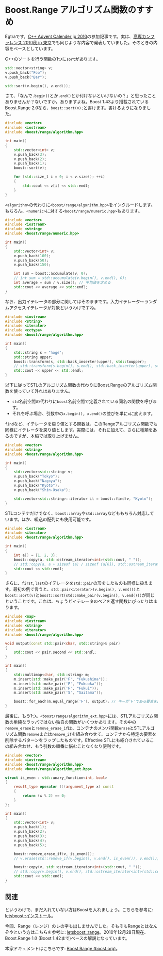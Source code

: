 # Boost.Range アルゴリズム関数のすすめ

Egtraです。[C++ Advent Calender jp 2010](http://atnd.org/events/10573)の参加記事です。実は、[高専カンファレンス 2010秋 in 東京](http://kosenconf.jp/?014tokyo)でも同じような内容で発表していました。そのときの内容をベースとしています。

C++のソートを行う関数の1つに`sort`があります。

```cpp
std::vector<string> v;
v.push_back("Foo");
v.push_back("Bar");

std::sort(v.begin(), v.end());
```

さて、「なんで`.begin()`とか`.end()`とか付けないといけないの？」と思ったことありませんか？ないですか。ありますよね。Boost 1.43より搭載されているBoost.Range 2.0なら、`boost::sort(v);`と書けます。書けるようになりました。

```cpp example
#include <vector>
#include <iostream>
#include <boost/range/algorithm.hpp>

int main()
{
	std::vector<int> v;
	v.push_back(3);
	v.push_back(2);
	v.push_back(1);
	boost::sort(v);

	for (std::size_t i = 0; i < v.size(); ++i)
	{
		std::cout << v[i] << std::endl;
	}
}
```

`<algorithm>`の代わりに`<boost/range/algorithm.hpp>`をインクルードします。もちろん、`<numeric>`に対する`<boost/range/numeric.hpp>`もあります。

```cpp example
#include <vector>
#include <iostream>
#include <string>
#include <boost/range/numeric.hpp>

int main()
{
	std::vector<int> v;
	v.push_back(100);
	v.push_back(50);
	v.push_back(150);

	int sum = boost::accumulate(v, 0);
	// int sum = std::accumulate(v.begin(), v.end(), 0);
	int average = sum / v.size(); // 平均値を求める
	std::cout << average << std::endl;
}
```

なお、出力イテレータの部分に関してはそのままです。入力イテレータ～ランダムアクセスイテレータが対象というわけですね。

```cpp example
#include <iostream>
#include <string>
#include <iterator>
#include <cctype>
#include <boost/range/algorithm.hpp>

int main()
{
	std::string s = "hoge";
	std::string upper;
	boost::transform(s, std::back_inserter(upper), std::toupper);
	// std::transform(s.begin(), s.end(), std::back_inserter(upper), std::toupper);
	std::cout << upper << std::endl;
}
```

以下に従ってSTLのアルゴリズム関数の代わりにBoost.Rangeのアルゴリズム関数を使っていて外れはありません。

- `std`名前空間の代わりに`boost`名前空間で定義されている同名の関数を呼びます。
- それを呼ぶ場合、引数中の`x.begin(), x.end()`の並びを単に`x`に変えます。

`find`など、イテレータを戻り値とする関数は、このRangeアルゴリズム関数でも同様にイテレータを戻り値とします。実際には、それに加えて、さらに種類をあるのですが、本稿では取り上げません。

```cpp example
#include <vector>
#include <string>
#include <boost/range/algorithm.hpp>

int main()
{
	std::vector<std::string> v;
	v.push_back("Tokyo");
	v.push_back("Nagoya");
	v.push_back("Kyoto");
	v.push_back("Shin-Osaka");

	std::vector<std::string>::iterator it = boost::find(v, "Kyoto");
}
```

STLコンテナだけでなく、`boost::array`や`std::array`などももちろん対応しています。ほか、組込の配列にも使用可能です。

```cpp example
#include <iostream>
#include <iterator>
#include <boost/range/algorithm.hpp>

int main()
{
	int a[] = {1, 2, 3};
	boost::copy(a, std::ostream_iterator<int>(std::cout, " "));
	// std::copy(a, a + sizeof (a) / sizeof (a[0]), std::ostream_iterator<int>(std::cout, " "));
	std::cout << std::endl;
}
```

さらに、`first`, `last`のイテレータを`std::pair`の形をしたものも同様に扱えます。最初の例で言うと、`std::pair<iterator>(v.begin(), v.end())`と`boost::sort(v)`と`boost::sort(std::make_pair(v.begin(), v.end()))`が同じということです。これは、ちょうどイテレータのペアを返す関数にぴったりはまります。

```cpp example
#include <map>
#include <iostream>
#include <string>
#include <iterator>
#include <boost/range/algorithm.hpp>

void output(const std::pair<char, std::string>& pair)
{
	std::cout << pair.second << std::endl;
}

int main()
{
	std::multimap<char, std::string> m;
	m.insert(std::make_pair('F', "Fukushima"));
	m.insert(std::make_pair('F', "Fukuoka"));
	m.insert(std::make_pair('F', "Fukui"));
	m.insert(std::make_pair('S', "Saitama"));

	boost::for_each(m.equal_range('F'), output); // キーが'F'である要素を出力。
}
```

最後に、もう1つ。`<boost/range/algorithm_ext.hpp>`には、STLアルゴリズム関数の単純なラッパではない独自の関数がいくつかあります。その中の`remove_erase`と`remove_erase_if`は、コンテナのメンバ関数`erase`とSTLアルゴリズム関数`remove`または`remove_if`を組み合わせて、コンテナから特定の要素を削除するパターンをラップしたものです。Effective STLにも紹介されているこの組み合わせ、もう引数の順番に悩むことなくなり便利です。

```cpp example
#include <vector>
#include <iostream>
#include <boost/range/algorithm.hpp>
#include <boost/range/algorithm_ext.hpp>

struct is_even : std::unary_function<int, bool>
{
	result_type operator ()(argument_type x) const
	{
		return (x % 2) == 0;
	}
};

int main()
{
	std::vector<int> v;
	v.push_back(1);
	v.push_back(2);
	v.push_back(3);
	v.push_back(4);
	v.push_back(5);

	boost::remove_erase_if(v, is_even());
	// v.erase(std::remove_if(v.begin(), v.end(), is_even()), v.end());

	boost::copy(v, std::ostream_iterator<int>(std::cout, " "));
	// std::copy(v.begin(), v.end(), std::ostream_iterator<int>(std::cout, " "));
	std::cout << std::endl;
}
```

## 関連
というわけで、まだ入れていない方はBoostを入れましょう。こちらを参考に: [letsboost::インストール](http://www.kmonos.net/alang/boost/install.html)。

今回、Range（レンジ）のレの字も出しませんでした。そもそもRangeとはなんぞやという方はこちらを参考に: [letsboost::range](http://www.kmonos.net/alang/boost/classes/range.html)。2010年12月28日現在、Boost.Range 1.0 (Boost 1.42まで)ベースの解説となっています。

本家ドキュメントはこちらです: [Boost.Range (boost.org)](http://www.boost.org/libs/range/)。

